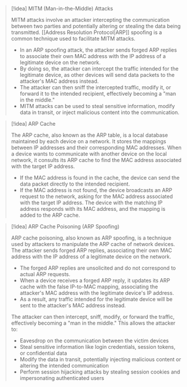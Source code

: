 


> [!idea] MITM (Man-in-the-Middle) Attacks
>
> MITM attacks involve an attacker intercepting the communication between two parties and potentially altering or stealing the data being transmitted. [[Address Resolution Protocol|ARP]] spoofing is a common technique used to facilitate MITM attacks.
>
> - In an ARP spoofing attack, the attacker sends forged ARP replies to associate their own MAC address with the IP address of a legitimate device on the network.
> - By doing so, the attacker can intercept the traffic intended for the legitimate device, as other devices will send data packets to the attacker's MAC address instead.
> - The attacker can then sniff the intercepted traffic, modify it, or forward it to the intended recipient, effectively becoming a "man in the middle."
> - MITM attacks can be used to steal sensitive information, modify data in transit, or inject malicious content into the communication.

> [!idea] ARP Cache
>
> The ARP cache, also known as the ARP table, is a local database maintained by each device on a network. It stores the mappings between IP addresses and their corresponding MAC addresses. When a device wants to communicate with another device on the local network, it consults its ARP cache to find the MAC address associated with the target IP address.
>
> - If the MAC address is found in the cache, the device can send the data packet directly to the intended recipient.
> - If the MAC address is not found, the device broadcasts an ARP request to the network, asking for the MAC address associated with the target IP address. The device with the matching IP address responds with its MAC address, and the mapping is added to the ARP cache.

> [!idea] ARP Cache Poisoning (ARP Spoofing)
>
> ARP cache poisoning, also known as ARP spoofing, is a technique used by attackers to manipulate the ARP cache of network devices. The attacker sends forged ARP replies, associating their own MAC address with the IP address of a legitimate device on the network.
>
> - The forged ARP replies are unsolicited and do not correspond to actual ARP requests.
> - When a device receives a forged ARP reply, it updates its ARP cache with the false IP-to-MAC mapping, associating the attacker's MAC address with the legitimate device's IP address.
> - As a result, any traffic intended for the legitimate device will be sent to the attacker's MAC address instead.
>
> The attacker can then intercept, sniff, modify, or forward the traffic, effectively becoming a "man in the middle." This allows the attacker to:
> - Eavesdrop on the communication between the victim devices
> - Steal sensitive information like login credentials, session tokens, or confidential data
> - Modify the data in transit, potentially injecting malicious content or altering the intended communication
> - Perform session hijacking attacks by stealing session cookies and impersonating authenticated users

